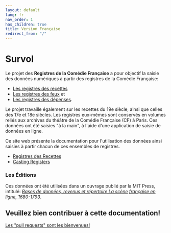 ```yaml
---
layout: default
lang: fr
nav_order: 1
has_children: true
title: Version Française
redirect_from: "/"
---
```


# Survol

Le projet des **Registres de la Comédie Française** a pour objectif la saisie des données numériques à partir des registres de la Comédie Française:

- [Les registres des recettes](https://www.cfregisters.org/#!/registres/dix-huitième/recettes)
- [Les registres des feux](https://www.cfregisters.org/#!/registres/dix-huitième/feux) et
- [Les registres des dépenses](https://www.cfregisters.org/#!/registres/dix-huitième/dépenses).

Le projet travaille également sur les recettes du 19e siècle, ainsi que celles des 17e et 18e siècles. Les registres eux-mêmes sont conservés en volumes reliés aux archives du théâtre de la Comédie Française (CF) à Paris. Ces données ont été saisies "à la main", à l'aide d'une application de saisie de données en ligne.

Ce site web présente la documentation pour l'utilisation des données ainsi saisies à partir chacun de ces ensembles de registres.

- [Registres des Recettes](/fr/les-recettes/)
- [Casting Registers](/fr/feux/)

### Les Éditions

Ces données ont été utilisées dans un ouvrage publié par la MIT Press, intitulé: [*Bases de données, revenus et répertoire
La scène française en ligne, 1680-1793*](https://cfrp.mitpress.mit.edu/).

## Veuillez bien contribuer à cette documentation!

[Les "pull requests" sont les bienvenues!](https://github.com/mit-history/cfrp-hack)
